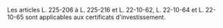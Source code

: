 Les articles L. 225-206 à L. 225-216 et L. 22-10-62, L. 22-10-64 et L. 22-10-65 sont applicables aux certificats d'investissement.
